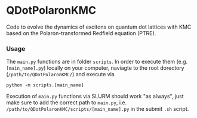 # QDotPolaronKMC

Code to evolve the dynamics of excitons on quantum dot lattices with KMC based on the Polaron-transformed Redfield equation (PTRE).

### Usage
The `main.py` functions are in folder `scripts`. In order to execute them (e.g. `[main_name].py`) locally on your computer, naviagte to the root dorectory (`/path/to/QDotPolaronKMC/`) and execute via

```
python -m scripts.[main_name]
```

Execution of `main.py` functions via SLURM should work "as always", just make sure to add the correct path to `main.py`, i.e. `/path/to/QDotPolaronKMC/scripts/[main_name].py` in the submit `.sh` script.